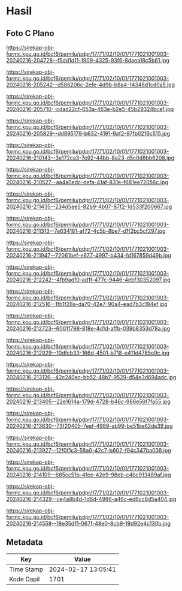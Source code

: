 # Hasil

## Foto C Plano

https://sirekap-obj-formc.kpu.go.id/bcf6/pemilu/pdpr/17/71/02/10/01/1771021001003-20240216-204728--f5dd1d11-1909-4325-93f6-8daea18c5b61.jpg

https://sirekap-obj-formc.kpu.go.id/bcf6/pemilu/pdpr/17/71/02/10/01/1771021001003-20240216-205242--d586206c-2efe-4d9b-b8a4-14346d1cd0a5.jpg

https://sirekap-obj-formc.kpu.go.id/bcf6/pemilu/pdpr/17/71/02/10/01/1771021001003-20240216-205710--cdad22cf-653a-463e-b2e5-45b29324bce1.jpg

https://sirekap-obj-formc.kpu.go.id/bcf6/pemilu/pdpr/17/71/02/10/01/1771021001003-20240216-205829--dd895179-b632-4191-9af2-97fb0216c515.jpg

https://sirekap-obj-formc.kpu.go.id/bcf6/pemilu/pdpr/17/71/02/10/01/1771021001003-20240216-210143--3e172ca3-7e92-44bb-8a23-d5c0d8bb6208.jpg

https://sirekap-obj-formc.kpu.go.id/bcf6/pemilu/pdpr/17/71/02/10/01/1771021001003-20240216-210527--aa4a0edc-defa-41af-831e-f681ee72056c.jpg

https://sirekap-obj-formc.kpu.go.id/bcf6/pemilu/pdpr/17/71/02/10/01/1771021001003-20240216-211435--234d5ee5-82b9-4b07-87f2-1d533f200667.jpg

https://sirekap-obj-formc.kpu.go.id/bcf6/pemilu/pdpr/17/71/02/10/01/1771021001003-20240216-211313--7e634181-af72-4c5b-8be7-d1f2bc5cf297.jpg

https://sirekap-obj-formc.kpu.go.id/bcf6/pemilu/pdpr/17/71/02/10/01/1771021001003-20240216-211947--72061bef-e677-4997-b434-fd167859d49b.jpg

https://sirekap-obj-formc.kpu.go.id/bcf6/pemilu/pdpr/17/71/02/10/01/1771021001003-20240216-212242--4fb9adf0-ad1f-477c-9446-4ebf30352097.jpg

https://sirekap-obj-formc.kpu.go.id/bcf6/pemilu/pdpr/17/71/02/10/01/1771021001003-20240216-212516--1fb1f28a-da70-42e7-90a4-ead7b3c194ef.jpg

https://sirekap-obj-formc.kpu.go.id/bcf6/pemilu/pdpr/17/71/02/10/01/1771021001003-20240216-212723--60011798-818e-4d1d-affb-039b8353d78a.jpg

https://sirekap-obj-formc.kpu.go.id/bcf6/pemilu/pdpr/17/71/02/10/01/1771021001003-20240216-212929--10dfcb33-166d-4501-b718-e411d4785e9c.jpg

https://sirekap-obj-formc.kpu.go.id/bcf6/pemilu/pdpr/17/71/02/10/01/1771021001003-20240216-213126--42c240ec-bb52-48b7-9529-d54e3d694adc.jpg

https://sirekap-obj-formc.kpu.go.id/bcf6/pemilu/pdpr/17/71/02/10/01/1771021001003-20240216-213405--22e1614a-179d-4728-b46c-986e56f7fa55.jpg

https://sirekap-obj-formc.kpu.go.id/bcf6/pemilu/pdpr/17/71/02/10/01/1771021001003-20240216-213630--73f20405-7eef-4989-ab99-be51be62de39.jpg

https://sirekap-obj-formc.kpu.go.id/bcf6/pemilu/pdpr/17/71/02/10/01/1771021001003-20240216-213927--12f0f1c3-58a0-42c7-b602-f94c347ba038.jpg

https://sirekap-obj-formc.kpu.go.id/bcf6/pemilu/pdpr/17/71/02/10/01/1771021001003-20240216-214109--685cc51b-4fee-42e9-98eb-c4bc913489af.jpg

https://sirekap-obj-formc.kpu.go.id/bcf6/pemilu/pdpr/17/71/02/10/01/1771021001003-20240216-214329--ce4a8b4d-1d6d-4986-a46c-ed6cc8d5a404.jpg

https://sirekap-obj-formc.kpu.go.id/bcf6/pemilu/pdpr/17/71/02/10/01/1771021001003-20240216-214558--18e35d11-067f-48e0-8cb9-19d92e4c130b.jpg


## Metadata

| Key        | Value               |
| ---------- | ------------------- |
| Time Stamp | 2024-02-17 13:05:41 |
| Kode Dapil | 1701                |



